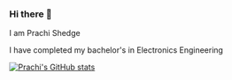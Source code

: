 ### Hi there 👋

I am Prachi Shedge

I have completed my bachelor's in Electronics Engineering

[![Prachi's GitHub stats](https://github-readme-stats.vercel.app/api?username=prachi558)](https://github.com/priya6971/github-readme-stats)





